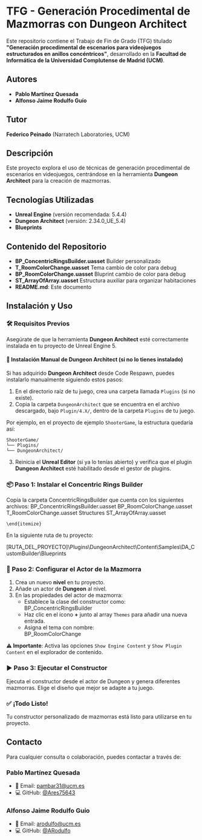 # TFG - Generación Procedimental de Mazmorras con Dungeon Architect

Este repositorio contiene el Trabajo de Fin de Grado (TFG) titulado **"Generación procedimental de escenarios para videojuegos estructurados en anillos concéntricos"**, desarrollado en la **Facultad de Informática de la Universidad Complutense de Madrid (UCM)**.

## Autores
- **Pablo Martínez Quesada**
- **Alfonso Jaime Rodulfo Guío**

## Tutor
**Federico Peinado** (Narratech Laboratories, UCM)

## Descripción
Este proyecto explora el uso de técnicas de generación procedimental de escenarios en videojuegos, centrándose en la herramienta **Dungeon Architect** para la creación de mazmorras.

## Tecnologías Utilizadas
- **Unreal Engine** (versión recomendada: 5.4.4)
- **Dungeon Architect** (versión: 2.34.0_UE_5.4)
- **Blueprints**

## Contenido del Repositorio 
- **BP_ConcentricRingsBuilder.uasset** Builder personalizado
- **T_RoomColorChange.uasset** Tema cambio de color para debug
- **BP_RoomColorChange.uasset** Bluprint cambio de color para debug
- **ST_ArrayOfArray.uasset** Estructura auxiliar para organizar habitaciones
- **README.md**: Este documento

## Instalación y Uso

### 🛠 Requisitos Previos

Asegúrate de que la herramienta **Dungeon Architect** esté correctamente instalada en tu proyecto de Unreal Engine 5.

#### 🔧 Instalación Manual de Dungeon Architect (si no lo tienes instalado)

Si has adquirido **Dungeon Architect** desde Code Respawn, puedes instalarlo manualmente siguiendo estos pasos:

1. En el directorio raíz de tu juego, crea una carpeta llamada `Plugins` (si no existe).
2. Copia la carpeta `DungeonArchitect` que se encuentra en el archivo descargado, bajo `Plugin/4.X/`, dentro de la carpeta `Plugins` de tu juego.
   
  Por ejemplo, en el proyecto de ejemplo `ShooterGame`, la estructura quedaría así:

    ShooterGame/
    └── Plugins/
    └── DungeonArchitect/

3. Reinicia el **Unreal Editor** (si ya lo tenías abierto) y verifica que el plugin **Dungeon Architect** esté habilitado desde el gestor de plugins.


### 📦 Paso 1: Instalar el Concentric Rings Builder

Copia la carpeta ConcentricRingsBuilder que cuenta con los siguientes archivos:
    BP_ConcentricRingsBuilder.uasset
    BP_RoomColorChange.uasset
    T_RoomColorChange.uasset
    Structures
      ST_ArrayOfArray.uasset

    \end{itemize}

En la siguiente ruta de tu proyecto:

[RUTA_DEL_PROYECTO]\Plugins\DungeonArchitect\Content\Samples\DA_CustomBuilder\Blueprints

### 🧱 Paso 2: Configurar el Actor de la Mazmorra

1. Crea un nuevo **nivel** en tu proyecto.  
2. Añade un actor de **Dungeon** al nivel.  
3. En las propiedades del actor de mazmorra:  
   - Establece la clase del constructor como:  
     BP_ConcentricRingsBuilder  
   - Haz clic en el ícono **+** junto al array `Themes` para añadir una nueva entrada.  
   - Asigna el tema con nombre:  
     BP_RoomColorChange  

**⚠️ Importante**: Activa las opciones `Show Engine Content` y `Show Plugin Content` en el explorador de contenido.

### ▶️ Paso 3: Ejecutar el Constructor

Ejecuta el constructor desde el actor de Dungeon y genera diferentes mazmorras. Elige el diseño que mejor se adapte a tu juego.

### ✅ ¡Todo Listo!

Tu constructor personalizado de mazmorras está listo para utilizarse en tu proyecto.

## Contacto

Para cualquier consulta o colaboración, puedes contactar a través de:

### Pablo Martínez Quesada
- 📧 Email: pambar31@ucm.es  
- 💻 GitHub: [@Ares75643](https://github.com/Ares75643)

### Alfonso Jaime Rodulfo Guío
- 📧 Email: arodulfo@ucm.es  
- 💻 GitHub: [@ARodulfo](https://github.com/ARodulfo)
